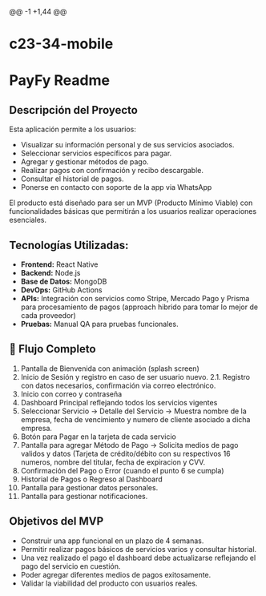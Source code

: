 @@ -1 +1,44 @@
# c23-34-mobile
# PayFy Readme
## Descripción del Proyecto
Esta aplicación permite a los usuarios:

- Visualizar su información personal y de sus servicios asociados.
- Seleccionar servicios específicos para pagar.
- Agregar y gestionar métodos de pago.
- Realizar pagos con confirmación y recibo descargable.
- Consultar el historial de pagos.
- Ponerse en contacto con soporte de la app via WhatsApp


El producto está diseñado para ser un MVP (Producto Mínimo Viable) con funcionalidades básicas que permitirán a los usuarios realizar operaciones esenciales.


 ## Tecnologías Utilizadas:

- **Frontend:** React Native
- **Backend:** Node.js
- **Base de Datos:** MongoDB
- **DevOps:** GitHub Actions
- **APIs:** Integración con servicios como Stripe, Mercado Pago y Prisma para procesamiento de pagos (approach hibrido para tomar lo mejor de cada proveedor)
- **Pruebas:** Manual QA para pruebas funcionales.

## 📅 Flujo Completo
1. Pantalla de Bienvenida con animación (splash screen)
2. Inicio de Sesión y registro en caso de ser usuario nuevo.
2.1. Registro con datos necesarios, confirmación via correo electrónico.
3. Inicio con correo y contraseña 
4. Dashboard Principal reflejando todos los servicios vigentes
5. Seleccionar Servicio → Detalle del Servicio -> Muestra nombre de la empresa, fecha de vencimiento y numero de cliente asociado a dicha empresa.
6. Botón para Pagar en la tarjeta de cada servicio
7. Pantalla para agregar Método de Pago -> Solicita medios de pago validos y datos (Tarjeta de crédito/débito con su respectivos 16 numeros, nombre del titular, fecha de expiracion y CVV.
8. Confirmación del Pago o Error (cuando el punto 6 se cumpla)
9. Historial de Pagos o Regreso al Dashboard
10. Pantalla para gestionar datos personales.
11. Pantalla para gestionar notificaciones.

## Objetivos del MVP
* Construir una app funcional en un plazo de 4 semanas.
* Permitir realizar pagos básicos de servicios varios y consultar historial.
* Una vez realizado el pago el dashboard debe actualizarse reflejando el pago del servicio en cuestión.
* Poder agregar diferentes medios de pagos exitosamente.
* Validar la viabilidad del producto con usuarios reales.
